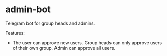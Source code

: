 # admin-bot

Telegram bot for group heads and admins.

Features:

- The user can approve new users. Group heads can only approve users of their own group. Admin can approve all users.
